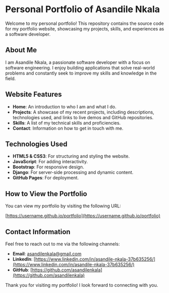 # Personal Portfolio of Asandile Nkala

Welcome to my personal portfolio! This repository contains the source code for my portfolio website, showcasing my projects, skills, and experiences as a software developer.

## About Me

I am Asandile Nkala, a passionate software developer with a focus on software engineering. I enjoy building applications that solve real-world problems and constantly seek to improve my skills and knowledge in the field.

## Website Features

- **Home**: An introduction to who I am and what I do.
- **Projects**: A showcase of my recent projects, including descriptions, technologies used, and links to live demos and GitHub repositories.
- **Skills**: A list of my technical skills and proficiencies.
- **Contact**: Information on how to get in touch with me.

## Technologies Used

- **HTML5 & CSS3**: For structuring and styling the website.
- **JavaScript**: For adding interactivity.
- **Bootstrap**: For responsive design.
- **Django**: For server-side processing and dynamic content.
- **GitHub Pages**: For deployment.

## How to View the Portfolio

You can view my portfolio by visiting the following URL:

[https://username.github.io/portfolio](https://username.github.io/portfolio)

## Contact Information

Feel free to reach out to me via the following channels:

- **Email**: [asandilenkala@gmail.com](mailto:asandilenkala@gmail.com)
- **LinkedIn**: [https://www.linkedin.com/in/asandile-nkala-37b635256/](https://www.linkedin.com/in/asandile-nkala-37b635256/)
- **GitHub**: [https://github.com/asandilenkala](https://github.com/asandilenkala)

Thank you for visiting my portfolio! I look forward to connecting with you.

